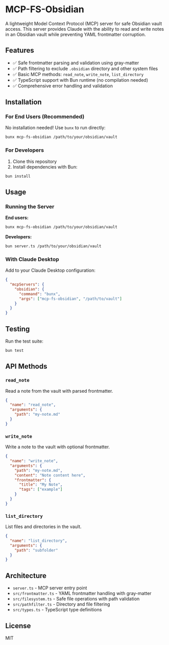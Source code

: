 # MCP-FS-Obsidian

A lightweight Model Context Protocol (MCP) server for safe Obsidian vault access. This server provides Claude with the ability to read and write notes in an Obsidian vault while preventing YAML frontmatter corruption.

## Features

- ✅ Safe frontmatter parsing and validation using gray-matter
- ✅ Path filtering to exclude `.obsidian` directory and other system files
- ✅ Basic MCP methods: `read_note`, `write_note`, `list_directory`
- ✅ TypeScript support with Bun runtime (no compilation needed)
- ✅ Comprehensive error handling and validation

## Installation

### For End Users (Recommended)

No installation needed! Use `bunx` to run directly:

```bash
bunx mcp-fs-obsidian /path/to/your/obsidian/vault
```

### For Developers

1. Clone this repository
2. Install dependencies with Bun:
```bash
bun install
```

## Usage

### Running the Server

**End users:**
```bash
bunx mcp-fs-obsidian /path/to/your/obsidian/vault
```

**Developers:**
```bash
bun server.ts /path/to/your/obsidian/vault
```

### With Claude Desktop

Add to your Claude Desktop configuration:

```json
{
  "mcpServers": {
    "obsidian": {
      "command": "bunx",
      "args": ["mcp-fs-obsidian", "/path/to/vault"]
    }
  }
}
```

## Testing

Run the test suite:
```bash
bun test
```

## API Methods

### `read_note`
Read a note from the vault with parsed frontmatter.

```json
{
  "name": "read_note",
  "arguments": {
    "path": "my-note.md"
  }
}
```

### `write_note`
Write a note to the vault with optional frontmatter.

```json
{
  "name": "write_note",
  "arguments": {
    "path": "my-note.md",
    "content": "Note content here",
    "frontmatter": {
      "title": "My Note",
      "tags": ["example"]
    }
  }
}
```

### `list_directory`
List files and directories in the vault.

```json
{
  "name": "list_directory",
  "arguments": {
    "path": "subfolder"
  }
}
```

## Architecture

- `server.ts` - MCP server entry point
- `src/frontmatter.ts` - YAML frontmatter handling with gray-matter
- `src/filesystem.ts` - Safe file operations with path validation
- `src/pathfilter.ts` - Directory and file filtering
- `src/types.ts` - TypeScript type definitions

## License

MIT